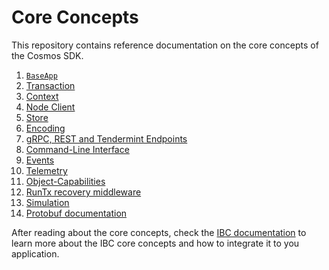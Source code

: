 <!--
order: false
parent:
  order: 3
-->

# Core Concepts

This repository contains reference documentation on the core concepts of the Cosmos SDK.

1. [`BaseApp`](./baseapp.md)
1. [Transaction](./transactions.md)
1. [Context](./context.md)
1. [Node Client](./node.md)
1. [Store](./store.md)
1. [Encoding](./encoding.md)
1. [gRPC, REST and Tendermint Endpoints](./grpc_rest.md)
1. [Command-Line Interface](./cli.md)
1. [Events](./events.md)
1. [Telemetry](./telemetry.md)
1. [Object-Capabilities](./ocap.md)
1. [RunTx recovery middleware](./runtx_middleware.md)
1. [Simulation](./simulation.md)
1. [Protobuf documentation](./proto-docs.md)

After reading about the core concepts, check the [IBC documentation](../ibc/README.md) to learn more
about the IBC core concepts and how to integrate it to you application.
